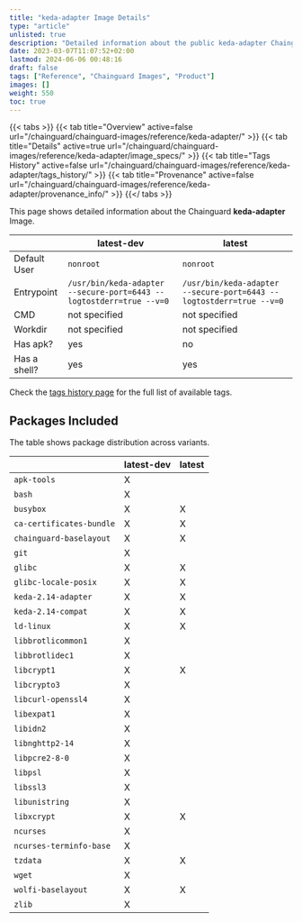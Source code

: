 ```yaml
---
title: "keda-adapter Image Details"
type: "article"
unlisted: true
description: "Detailed information about the public keda-adapter Chainguard Image."
date: 2023-03-07T11:07:52+02:00
lastmod: 2024-06-06 00:48:16
draft: false
tags: ["Reference", "Chainguard Images", "Product"]
images: []
weight: 550
toc: true
---
```


{{< tabs >}}
{{< tab title="Overview" active=false url="/chainguard/chainguard-images/reference/keda-adapter/" >}}
{{< tab title="Details" active=true url="/chainguard/chainguard-images/reference/keda-adapter/image_specs/" >}}
{{< tab title="Tags History" active=false url="/chainguard/chainguard-images/reference/keda-adapter/tags_history/" >}}
{{< tab title="Provenance" active=false url="/chainguard/chainguard-images/reference/keda-adapter/provenance_info/" >}}
{{</ tabs >}}

This page shows detailed information about the Chainguard **keda-adapter** Image.

|              | latest-dev                                                          | latest                                                              |
|--------------|---------------------------------------------------------------------|---------------------------------------------------------------------|
| Default User | `nonroot`                                                           | `nonroot`                                                           |
| Entrypoint   | `/usr/bin/keda-adapter --secure-port=6443 --logtostderr=true --v=0` | `/usr/bin/keda-adapter --secure-port=6443 --logtostderr=true --v=0` |
| CMD          | not specified                                                       | not specified                                                       |
| Workdir      | not specified                                                       | not specified                                                       |
| Has apk?     | yes                                                                 | no                                                                  |
| Has a shell? | yes                                                                 | yes                                                                 |

Check the [tags history page](/chainguard/chainguard-images/reference/keda-adapter/tags_history/) for the full list of available tags.

## Packages Included
The table shows package distribution across variants.

|                          | latest-dev | latest |
|--------------------------|------------|--------|
| `apk-tools`              | X          |        |
| `bash`                   | X          |        |
| `busybox`                | X          | X      |
| `ca-certificates-bundle` | X          | X      |
| `chainguard-baselayout`  | X          | X      |
| `git`                    | X          |        |
| `glibc`                  | X          | X      |
| `glibc-locale-posix`     | X          | X      |
| `keda-2.14-adapter`      | X          | X      |
| `keda-2.14-compat`       | X          | X      |
| `ld-linux`               | X          | X      |
| `libbrotlicommon1`       | X          |        |
| `libbrotlidec1`          | X          |        |
| `libcrypt1`              | X          | X      |
| `libcrypto3`             | X          |        |
| `libcurl-openssl4`       | X          |        |
| `libexpat1`              | X          |        |
| `libidn2`                | X          |        |
| `libnghttp2-14`          | X          |        |
| `libpcre2-8-0`           | X          |        |
| `libpsl`                 | X          |        |
| `libssl3`                | X          |        |
| `libunistring`           | X          |        |
| `libxcrypt`              | X          | X      |
| `ncurses`                | X          |        |
| `ncurses-terminfo-base`  | X          |        |
| `tzdata`                 | X          | X      |
| `wget`                   | X          |        |
| `wolfi-baselayout`       | X          | X      |
| `zlib`                   | X          |        |


